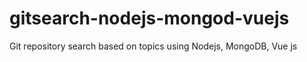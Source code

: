 # gitsearch-nodejs-mongod-vuejs
Git repository search based on topics using Nodejs, MongoDB, Vue js
